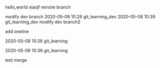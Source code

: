 hello,world
xiaojf
remote branch

modify dev branch
2020-05-08 10:28 git_learning_dev
2020-05-08 10:39 git_learning_dev
modify dev branch2

add oneline

2020-05-08 10:26 git_learning

2020-05-08 10:36 git_learning

test merge
